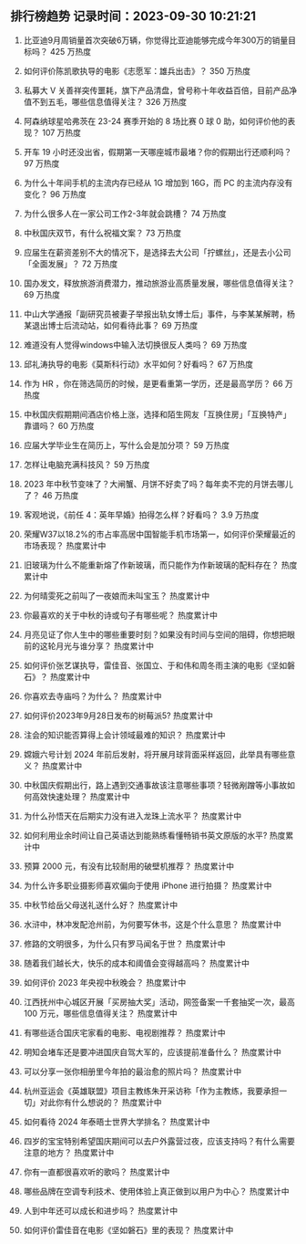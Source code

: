 
## 排行榜趋势 记录时间：2023-09-30 10:21:21
  
  1. 比亚迪9月周销量首次突破6万辆，你觉得比亚迪能够完成今年300万的销量目标吗？ 425 万热度
    
  2. 如何评价陈凯歌执导的电影《志愿军：雄兵出击》？ 350 万热度
    
  3. 私募大 V 关善祥突传噩耗，旗下产品清盘，曾号称十年收益百倍，目前产品净值不到五毛，哪些信息值得关注？ 326 万热度
    
  4. 阿森纳球星哈弗茨在 23-24 赛季开始的 8 场比赛 0 球 0 助，如何评价他的表现？ 107 万热度
    
  5. 开车 19 小时还没出省，假期第一天哪座城市最堵？你的假期出行还顺利吗？ 97 万热度
    
  6. 为什么十年间手机的主流内存已经从 1G 增加到 16G，而 PC 的主流内存没有变化？ 96 万热度
    
  7. 为什么很多人在一家公司工作2-3年就会跳槽？ 74 万热度
    
  8. 中秋国庆双节，有什么祝福文案？ 73 万热度
    
  9. 应届生在薪资差别不大的情况下，是选择去大公司「拧螺丝」，还是去小公司「全面发展」？ 72 万热度
    
  10. 国办发文，释放旅游消费潜力，推动旅游业高质量发展，哪些信息值得关注？ 69 万热度
    
  11. 中山大学通报「副研究员被妻子举报出轨女博士后」事件，与李某某解聘，杨某退出博士后流动站，如何看待此事？ 69 万热度
    
  12. 难道没有人觉得windows中输入法切换很反人类吗？ 69 万热度
    
  13. 邱礼涛执导的电影《莫斯科行动》水平如何？好看吗？ 67 万热度
    
  14. 作为 HR ，你在筛选简历的时候，是更看重第一学历，还是最高学历？ 66 万热度
    
  15. 中秋国庆假期期间酒店价格上涨，选择和陌生网友「互换住房」「互换特产」靠谱吗？ 60 万热度
    
  16. 应届大学毕业生在简历上，写什么会是加分项？ 59 万热度
    
  17. 怎样让电脑充满科技风？ 59 万热度
    
  18. 2023 年中秋节变味了？大闸蟹、月饼不好卖了吗？每年卖不完的月饼去哪儿了？ 46 万热度
    
  19. 客观地说，《前任 4：英年早婚》拍得怎么样？好看吗？ 3.9 万热度
    
  20. 荣耀W37以18.2%的市占率高居中国智能手机市场第一，如何评价荣耀最近的市场表现？ 热度累计中
    
  21. 旧玻璃为什么不能重新熔了作新玻璃，而只能作为作新玻璃的配料存在？ 热度累计中
    
  22. 为何晴雯死之前叫了一夜娘而未叫宝玉？ 热度累计中
    
  23. 你最喜欢的关于中秋的诗或句子有哪些呢？ 热度累计中
    
  24. 月亮见证了你人生中的哪些重要时刻？如果没有时间与空间的阻碍，你想把眼前的这轮月光与谁分享？ 热度累计中
    
  25. 如何评价张艺谋执导，雷佳音、张国立、于和伟和周冬雨主演的电影《坚如磐石》？ 热度累计中
    
  26. 你喜欢去寺庙吗？为什么？ 热度累计中
    
  27. 如何评价2023年9月28日发布的树莓派5? 热度累计中
    
  28. 注会的知识能否算得上会计领域最难的知识？ 热度累计中
    
  29. 嫦娥六号计划 2024 年前后发射，将开展月球背面采样返回，此举具有哪些意义？ 热度累计中
    
  30. 中秋国庆假期出行，路上遇到交通事故该注意哪些事项？轻微剐蹭等小事故如何高效快速处理？ 热度累计中
    
  31. 为什么孙悟天在后期实力没有进入龙珠上流水平？ 热度累计中
    
  32. 如何利用业余时间让自己英语达到能熟练看懂畅销书英文原版的水平? 热度累计中
    
  33. 预算 2000 元，有没有比较耐用的破壁机推荐？ 热度累计中
    
  34. 为什么许多职业摄影师喜欢偏向于使用 iPhone 进行拍摄？ 热度累计中
    
  35. 中秋节给岳父母送礼送什么好？ 热度累计中
    
  36. 水浒中，林冲发配沧州前，为何要写休书，这是个什么意思？ 热度累计中
    
  37. 修路的文明很多，为什么只有罗马闻名于世？ 热度累计中
    
  38. 随着我们越长大，快乐的成本和阈值会变得越高吗？ 热度累计中
    
  39. 如何评价 2023 年央视中秋晚会？ 热度累计中
    
  40. 江西抚州中心城区开展「买房抽大奖」活动，网签备案一千套抽奖一次，最高 100 万元，哪些信息值得关注？ 热度累计中
    
  41. 有哪些适合国庆宅家看的电影、电视剧推荐？ 热度累计中
    
  42. 明知会堵车还是要冲进国庆自驾大军的，应该提前准备什么？ 热度累计中
    
  43. 可以分享一张你相册里今年拍的最治愈的照片吗？ 热度累计中
    
  44. 杭州亚运会《英雄联盟》项目主教练朱开采访称「作为主教练，我要承担一切」对此你有什么想说的？ 热度累计中
    
  45. 如何看待 2024 年泰晤士世界大学排名？ 热度累计中
    
  46. 四岁的宝宝特别希望国庆期间可以去户外露营过夜，应该支持吗？有什么需要注意的地方？ 热度累计中
    
  47. 你有一直都很喜欢听的歌吗？ 热度累计中
    
  48. 哪些品牌在空调专利技术、使用体验上真正做到以用户为中心？ 热度累计中
    
  49. 人到中年还可以成长和进步吗？ 热度累计中
    
  50. 如何评价雷佳音在电影《坚如磐石》里的表现？ 热度累计中
    